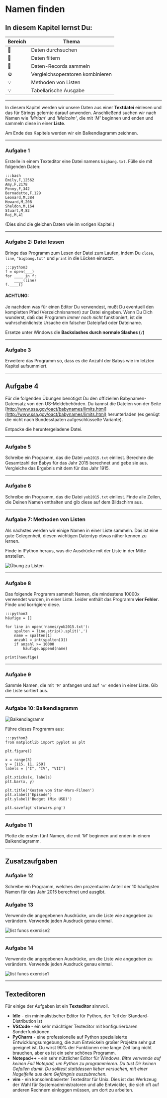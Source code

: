 
# Namen finden

## In diesem Kapitel lernst Du:

| Bereich | Thema |
|---------|-------|
| 💼 | Daten durchsuchen |
| 🔀 | Daten filtern |
| 🔀 | Daten-Records sammeln |
| ⚙ | Vergleichsoperatoren kombinieren |
| 💡 | Methoden von Listen |
| 💡 | Tabellarische Ausgabe |

----

In diesem Kapitel werden wir unsere Daten aus einer **Textdatei** einlesen und das für Strings gelernte darauf anwenden. Anschließend suchen wir nach Namen wie *'Miriam'* und *'Malcolm'*, die mit *'M'* beginnen und enden und sammeln diese in einer **Liste**.

Am Ende des Kapitels werden wir ein Balkendiagramm zeichnen.

----

### Aufgabe 1

Erstelle in einem Texteditor eine Datei namens `bigbang.txt`. Fülle sie mit folgenden Daten:

    :::bash
    Emily,F,12562
    Amy,F,2178
    Penny,F,342
    Bernadette,F,129
    Leonard,M,384
    Howard,M,208
    Sheldon,M,164
    Stuart,M,82
    Raj,M,41

(Dies sind die gleichen Daten wie im vorigen Kapitel.)

----

### Aufgabe 2: Datei lessen

Bringe das Programm zum Lesen der Datei zum Laufen, indem Du `close`, `line`, `"bigbang.txt"` und `print` in die Lücken einsetzt.

    :::python3
    f = open(___)
    for ____ in f:
        ____(line)
    f.____()

#### ACHTUNG:

Je nachdem was für einen Editor Du verwendest, mußt Du eventuell den kompletten Pfad (Verzeichnisnamen) zur Datei eingeben. Wenn Du Dich wunderst, daß das Programm *immer noch nicht* funktioniert, ist die wahrscheinlichste Ursache ein falscher Dateipfad oder Dateiname.

Ersetze unter Windows die **Backslashes durch normale Slashes (`/`)**

----

### Aufgabe 3

Erweitere das Programm so, dass es die Anzahl der Babys wie im letzten Kapitel aufsummiert.

----

## Aufgabe 4

Für die folgenden Übungen benötigst Du den offiziellen Babynamen-Datensatz von den US-Meldebehörden. Du kannst die Dateien von der Seite [http://www.ssa.gov/oact/babynames/limits.html](http://www.ssa.gov/oact/babynames/limits.html) herunterladen (es genügt die nicht nach Bundesstaaten aufgeschlüsselte Variante).

Entpacke die heruntergeladene Datei.

----

### Aufgabe 5

Schreibe ein Programm, das die Datei `yob2015.txt` einliest.
Berechne die Gesamtzahl der Babys für das Jahr 2015 berechnet und gebe sie aus. Vergleiche das Ergebnis mit dem für das Jahr 1915.

----

### Aufgabe 6

Schreibe ein Programm, das die Datei `yob2015.txt` einliest. Finde alle Zeilen, die Deinen Namen enthalten und gib diese auf dem Bildschirm aus.

----

### Aufgabe 7: Methoden von Listen

Als nächstes werden wir einige Namen in einer Liste sammeln. Das ist eine gute Gelegenheit, diesen wichtigen Datentyp etwas näher kennen zu lernen.

Finde in IPython heraus, was die Ausdrücke mit der Liste in der Mitte anstellen.

![Übung zu Listen](../images/lists.png)

----

### Aufgabe 8

Das folgende Programm sammelt Namen, die mindestens 10000x verwendet wurden, in einer Liste. Leider enthält das Programm **vier Fehler**. Finde und korrigiere diese.

    :::python3
    häufige = []

    for line in open('names/yob2015.txt'):
        spalten = line.strip().split(',')
        name = spalten[1]
        anzahl = int(spalten[3])
        if anzahl >= 10000
            häufige.append(name)

    print(haeufige)

----

### Aufgabe 9

Sammle Namen, die mit `'M'` anfangen und auf `'m'` enden in einer Liste. Gib die Liste sortiert aus.

----

### Aufgabe 10: Balkendiagramm

![Balkendiagramm](../images/star_bars.png)

Führe dieses Programm aus:

    :::python3
    from matplotlib import pyplot as plt

    plt.figure()

    x = range(3)
    y = [115, 11, 259]
    labels = ["I", "IV", "VII"]

    plt.xticks(x, labels)
    plt.bar(x, y)

    plt.title('Kosten von Star-Wars-Filmen')
    plt.xlabel('Episode')
    plt.ylabel('Budget (Mio USD)')

    plt.savefig('starwars.png')

----

### Aufgabe 11

Plotte die ersten fünf Namen, die mit *'M'* beginnen und enden in einem Balkendiagramm.

----

## Zusatzaufgaben

### Aufgabe 12

Schreibe ein Programm, welches den prozentualen Anteil der 10 häufigsten Namen für das Jahr 2015 berechnet und ausgibt.


### Aufgabe 13

Verwende die angegebenen Ausdrücke, um die Liste wie angegeben zu verändern. Verwende jeden Ausdruck genau einmal.

![list funcs exercise2](../images/list_funcs2.png)

----

### Aufgabe 14

Verwende die angegebenen Ausdrücke, um die Liste wie angegeben zu verändern. Verwende jeden Ausdruck genau einmal.

![list funcs exercise1](../images/list_funcs1.png)

----

## Texteditoren

Für einige der Aufgaben ist ein **Texteditor** sinnvoll.

* **Idle** - ein minimalistischer Editor für Python, der Teil der Standard-Distribution ist
* **VSCode** - ein sehr mächtiger Texteditor mit konfigurierbaren Sonderfunktionen.
* **PyCharm** - eine professionelle auf Python spezialisierte Entwicklungsumgebung, die zum Entwickeln großer Projekte sehr gut geeignet ist. Du wirst 90% der Funktionen eine lange Zeit lang nicht brauchen, aber es ist ein sehr schönes Programm.
* **Notepad++** - ein sehr nützlicher Editor für Windows. *Bitte verwende auf keinen Fall Notepad, um Python zu programmieren. Du tust Dir keinen Gefallen damit. Du solltest stattdessen lieber versuchen, mit einer Nagelfeile aus dem Gefängnis auszubrechen.*
* **vim** - ein konsolenbasierter Texteditor für Unix. Dies ist das Werkzeug der Wahl für Systemadministratoren und alle Entwickler, die sich oft auf anderen Rechnern einloggen müssen, um dort zu arbeiten.
